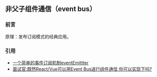 ## 非父子组件通信（event bus）

### 前言

原理：发布订阅模式的经典应用。

### 引用

- [一个简单的事件订阅机制eventEmittter](http://blog.careteen.wang/2018/02/27/eventEmittter/#more)
- [面试官:既然React/Vue可以用Event Bus进行组件通信,你可以实现下吗?](https://juejin.im/post/5ac2fb886fb9a028b86e328c)
